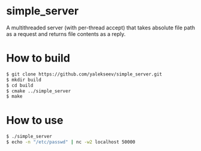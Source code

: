 simple_server
=============

A multithreaded server (with per-thread accept) that takes absolute file path
as a request and returns file contents as a reply.

How to build
============
```bash
$ git clone https://github.com/yalekseev/simple_server.git
$ mkdir build
$ cd build
$ cmake ../simple_server
$ make
```

How to use
==========

```bash
$ ./simple_server
$ echo -n "/etc/passwd" | nc -w2 localhost 50000
```
